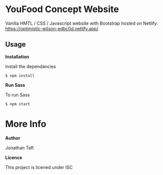 # YouFood Concept Website

Vanilla HMTL / CSS / Javascript website with Bootstrap hosted on Netlify: https://optimistic-wilson-edbc0d.netlify.app/

## Usage

**Installation**

Install the dependancies

```$ npm install```

**Run Sass**

To run Sass

```$ npm start```

# More Info


**Author**

Jonathan Taft


**Licence**

This project is licened under ISC
